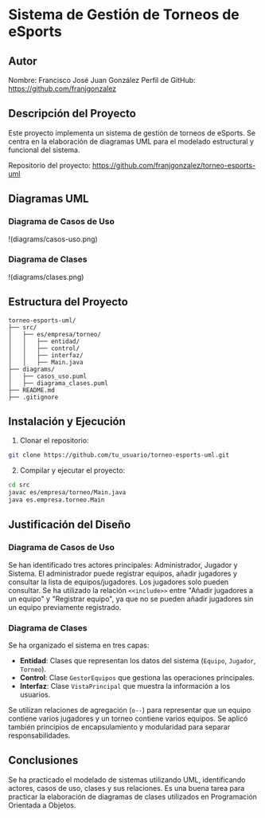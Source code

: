 # Sistema de Gestión de Torneos de eSports

## Autor
Nombre: Francisco José Juan González 
Perfil de GitHub: https://github.com/franjgonzalez

## Descripción del Proyecto
Este proyecto implementa un sistema de gestión de torneos de eSports.
Se centra en la elaboración de diagramas UML para el modelado estructural y funcional del sistema.

Repositorio del proyecto: https://github.com/franjgonzalez/torneo-esports-uml

## Diagramas UML

### Diagrama de Casos de Uso
!(diagrams/casos-uso.png)

### Diagrama de Clases
!(diagrams/clases.png)

## Estructura del Proyecto
```
torneo-esports-uml/
├── src/
│   ├── es/empresa/torneo/
│   │   ├── entidad/
│   │   ├── control/
│   │   ├── interfaz/
│   │   ├── Main.java
├── diagrams/
│   ├── casos_uso.puml
│   ├── diagrama_clases.puml
├── README.md
├── .gitignore
```

## Instalación y Ejecución
1. Clonar el repositorio:
```bash
git clone https://github.com/tu_usuario/torneo-esports-uml.git
```

2. Compilar y ejecutar el proyecto:
```bash
cd src
javac es/empresa/torneo/Main.java
java es.empresa.torneo.Main
```

## Justificación del Diseño

### Diagrama de Casos de Uso
Se han identificado tres actores principales: Administrador, Jugador y Sistema. El administrador puede registrar equipos, añadir jugadores y consultar la lista de equipos/jugadores. Los jugadores solo pueden consultar. Se ha utilizado la relación `<<include>>` entre "Añadir jugadores a un equipo" y "Registrar equipo", ya que no se pueden añadir jugadores sin un equipo previamente registrado.

### Diagrama de Clases
Se ha organizado el sistema en tres capas:
- **Entidad**: Clases que representan los datos del sistema (`Equipo`, `Jugador`, `Torneo`).
- **Control**: Clase `GestorEquipos` que gestiona las operaciones principales.
- **Interfaz**: Clase `VistaPrincipal` que muestra la información a los usuarios.

Se utilizan relaciones de agregación (`o--`) para representar que un equipo contiene varios jugadores y un torneo contiene varios equipos. Se aplicó también principios de encapsulamiento y modularidad para separar responsabilidades.

## Conclusiones
Se ha practicado el modelado de sistemas utilizando UML, identificando actores, casos de uso, clases y sus relaciones. Es una buena tarea para practicar la elaboración de diagramas de clases utilizados en Programación Orientada a Objetos.
